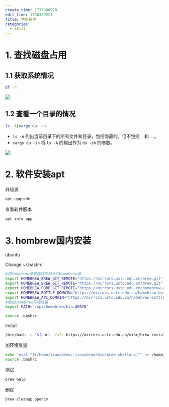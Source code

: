 ```yaml
---
create_time: 1737896970
edit_time: 1738339221
title: 常用操作
categories:
  - skill
---
```



# 1. 查找磁盘占用

## 1.1 获取系统情况

```bash
df -h
```

<img src="/assets/PPJQbrr4UohDewx3w78cf7Ulnqc.png" src-width="874" class="markdown-img m-auto" src-height="369" align="center"/>

## 1.2 查看一个目录的情况

```bash
ls -A|xargs du -sh
```

- `ls -A` 列出当前目录下的所有文件和目录，包括隐藏的，但不包括 `.` 和 `..`。
- `xargs du -sh` 将 `ls -A` 的输出作为 `du -sh` 的参数。

<img src="/assets/Dy5ub7mS4oq8UBxsORncrEAWn1c.png" src-width="677" class="markdown-img m-auto" src-height="717" align="center"/>

# 2. 软件安装apt

升级源

```bash
apt upgrade
```

查看软件版本

```bash
apt info app
```

# 3. hombrew国内安装

 ubuntu

Change ~/.bashrc

```bash
#将Homebrew源替换成中科大的Homebrew源
export HOMEBREW_BREW_GIT_REMOTE="https://mirrors.ustc.edu.cn/brew.git"
export HOMEBREW_BREW_GIT_REMOTE="https://mirrors.ustc.edu.cn/brew.git"
export HOMEBREW_CORE_GIT_REMOTE="https://mirrors.ustc.edu.cn/homebrew-core.git"
export HOMEBREW_BOTTLE_DOMAIN="https://mirrors.ustc.edu.cn/homebrew-bottles"
export HOMEBREW_API_DOMAIN="https://mirrors.ustc.edu.cn/homebrew-bottles/api"
#增加Homebrew环境变量
export PATH="/opt/homebrew/bin:$PATH"
```

```bash
source .bashrc
```

Install

```bash
/bin/bash -c "$(curl -fsSL https://mirrors.ustc.edu.cn/misc/brew-install.sh)"
```

加环境变量 

```bash
echo 'eval "$(/home/linuxbrew/.linuxbrew/bin/brew shellenv)"' >> /home/cartier/.bashrc
source .bashrc
```

测试

```bash
brew help
```

删除

```bash
brew cleanup opencv
```


